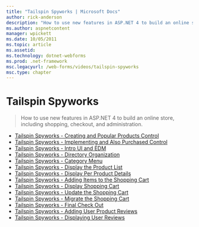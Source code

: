 ```yaml
---
title: "Tailspin Spyworks | Microsoft Docs"
author: rick-anderson
description: "How to use new features in ASP.NET 4 to build an online store, including shopping, checkout, and administration."
ms.author: aspnetcontent
manager: wpickett
ms.date: 10/05/2011
ms.topic: article
ms.assetid: 
ms.technology: dotnet-webforms
ms.prod: .net-framework
msc.legacyurl: /web-forms/videos/tailspin-spyworks
msc.type: chapter
---
```

Tailspin Spyworks
====================
> How to use new features in ASP.NET 4 to build an online store, including shopping, checkout, and administration.


- [Tailspin Spyworks - Creating and Popular Products Control](tailspin-spyworks-creating-and-using-the-popular-products-control.md)
- [Tailspin Spyworks - Implementing and Also Purchased Control](tailspin-spyworks-implementing-and-using-the-also-purchased-control.md)
- [Tailspin Spyworks - Intro UI and EDM](tailspin-spyworks-intro-ui-and-edm.md)
- [Tailspin Spyworks - Directory Organization](tailspin-spyworks-directory-organization.md)
- [Tailspin Spyworks - Category Menu](tailspin-spyworks-category-menu.md)
- [Tailspin Spyworks - Display the Product List](tailspin-spyworks-display-the-product-list.md)
- [Tailspin Spyworks - Display Per Product Details](tailspin-spyworks-display-per-product-details.md)
- [Tailspin Spyworks - Adding Items to the Shopping Cart](tailspin-spyworks-adding-items-to-the-shopping-cart.md)
- [Tailspin Spyworks - Display Shopping Cart](tailspin-spyworks-display-shopping-cart.md)
- [Tailspin Spyworks - Update the Shopping Cart](tailspin-spyworks-update-the-shopping-cart.md)
- [Tailspin Spyworks - Migrate the Shopping Cart](tailspin-spyworks-migrate-the-shopping-cart.md)
- [Tailspin Spyworks - Final Check Out](tailspin-spyworks-final-check-out.md)
- [Tailspin Spyworks - Adding User Product Reviews](tailspin-spyworks-adding-user-product-reviews.md)
- [Tailspin Spyworks - Displaying User Reviews](tailspin-spyworks-displaying-user-reviews.md)